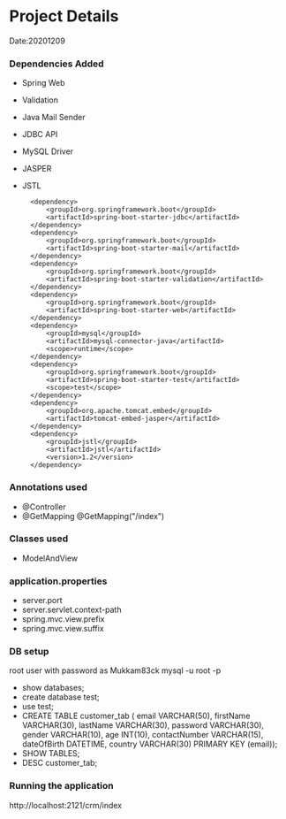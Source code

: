 # Project Details
Date:20201209

### Dependencies Added
* Spring Web
* Validation
* Java Mail Sender
* JDBC API
* MySQL Driver

* JASPER
* JSTL

		<dependency>
			<groupId>org.springframework.boot</groupId>
			<artifactId>spring-boot-starter-jdbc</artifactId>
		</dependency>
		<dependency>
			<groupId>org.springframework.boot</groupId>
			<artifactId>spring-boot-starter-mail</artifactId>
		</dependency>
		<dependency>
			<groupId>org.springframework.boot</groupId>
			<artifactId>spring-boot-starter-validation</artifactId>
		</dependency>
		<dependency>
			<groupId>org.springframework.boot</groupId>
			<artifactId>spring-boot-starter-web</artifactId>
		</dependency>
		<dependency>
			<groupId>mysql</groupId>
			<artifactId>mysql-connector-java</artifactId>
			<scope>runtime</scope>
		</dependency>
		<dependency>
			<groupId>org.springframework.boot</groupId>
			<artifactId>spring-boot-starter-test</artifactId>
			<scope>test</scope>
		</dependency>
		<dependency>
			<groupId>org.apache.tomcat.embed</groupId>
			<artifactId>tomcat-embed-jasper</artifactId>
		</dependency>
		<dependency>
			<groupId>jstl</groupId>
			<artifactId>jstl</artifactId>
			<version>1.2</version>
		</dependency>

### Annotations used
* @Controller
* @GetMapping
       @GetMapping("/index")

### Classes used
* ModelAndView

### application.properties
* server.port
* server.servlet.context-path
* spring.mvc.view.prefix
* spring.mvc.view.suffix

### DB setup
root user with password as Mukkam83ck
mysql -u root  -p
- show databases;
- create database test;
- use test;
- CREATE TABLE customer_tab ( email VARCHAR(50), firstName VARCHAR(30), lastName VARCHAR(30), password VARCHAR(30), gender VARCHAR(10), age INT(10), contactNumber VARCHAR(15), dateOfBirth DATETIME, country VARCHAR(30) PRIMARY KEY (email)); 
- SHOW TABLES;
- DESC customer_tab;

### Running the application
http://localhost:2121/crm/index